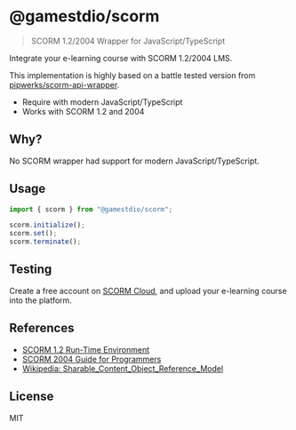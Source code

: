 # @gamestdio/scorm

> SCORM 1.2/2004 Wrapper for JavaScript/TypeScript

Integrate your e-learning course with SCORM 1.2/2004 LMS.

This implementation is highly based on a battle tested version from
[pipwerks/scorm-api-wrapper](https://github.com/pipwerks/scorm-api-wrapper).

- Require with modern JavaScript/TypeScript
- Works with SCORM 1.2 and 2004

## Why?

No SCORM wrapper had support for modern JavaScript/TypeScript.
## Usage

```typescript
import { scorm } from "@gamestdio/scorm";

scorm.initialize();
scorm.set();
scorm.terminate();
```

## Testing

Create a free account on [SCORM Cloud](https://cloud.scorm.com), and upload your
e-learning course into the platform.

## References

- [SCORM 1.2 Run-Time Environment](http://xml.coverpages.org/SCORM-12-RunTimeEnv.pdf)
- [SCORM 2004 Guide for Programmers](https://www.adlnet.gov/public/uploads/SCORM_Users_Guide_for_Programmers.pdf)
- [Wikipedia: Sharable_Content_Object_Reference_Model](https://en.wikipedia.org/wiki/Sharable_Content_Object_Reference_Model)

## License

MIT
